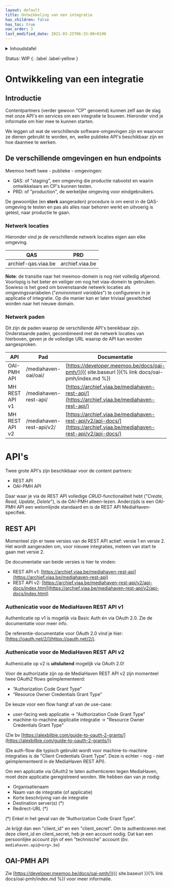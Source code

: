 ```yaml
---
layout: default
title: Ontwikkeling van een integratie
has_children: false
has_toc: true
nav_order: 3
last_modified_date: 2021-03-25T06:33:08+0100
---
```


<details markdown="block">
  <summary>
    Inhoudstafel
  </summary>
  {: .text-delta }
1. TOC
{:toc}
</details>

Status: WIP
{: .label .label-yellow }

# Ontwikkeling van een integratie

## Introductie

Contentpartners (verder gewoon "CP" genoemd) kunnen zelf aan de slag met onze
API's en services om een integratie te bouwen. Hieronder vind je informatie om
hier mee te kunnen starten.

We leggen uit wat de verschillende software-omgevingen zijn en waarvoor ze
dienen gebruikt te worden, en, welke publieke API's beschikbaar zijn en hoe
daarmee te werken.

## De verschillende omgevingen en hun endpoints

Meemoo heeft twee - publieke - omgevingen:

- QAS: of "staging", een omgeving die productie nabootst en waarin
  ontwikkelaars en CP's kunnen testen.
- PRD: of "production", de werkelijke omgeving voor eindgebruikers.

De gewoonlijke (en **sterk** aangeraden) procedure is om eerst in de
QAS-omgeving te testen en pas als alles naar behoren werkt en uitvoerig is
getest, naar productie te gaan.

### Netwerk locaties

Hieronder vind je de verschillende netwerk locaties eigen aan elke omgeving.

| QAS                 | PRD             |
|---------------------|-----------------|
| archief-qas.viaa.be | archief.viaa.be |

**Note**: de transitie naar het meemoo-domein is nog niet volledig afgerond.
Voorlopig is het beter en veiliger om nog het viaa-domein te gebruiken. Sowieso
is het goed om bovenstaande netwerk locaties als omgevingsvariabelen
("_environment variables_") te configureren in je applicatie of integratie. Op
die manier kan er later triviaal geswitched worden naar het nieuwe domain.

### Netwerk paden

Dit zijn de paden waarop de verschillende API's bereikbaar zijn. Onderstaande
paden, gecombineerd met de netwerk locaties van hierboven, geven je de
volledige URL waarop de API kan worden aangesproken.

| API            | Pad                      | Documentatie                                                                                                         |
|----------------|--------------------------|----------------------------------------------------------------------------------------------------------------------|
| OAI-PMH API    | /mediahaven-oai/oai/     | [https://developer.meemoo.be/docs/oai-pmh/]({{ site.baseurl }}{% link docs/oai-pmh/index.md %})                      |
| MH REST API v1 | /mediahaven-rest-api/    | [https://archief.viaa.be/mediahaven-rest-api/](https://archief.viaa.be/mediahaven-rest-api/)                         |
| MH REST API v2 | /mediahaven-rest-api/v2/ | [https://archief.viaa.be/mediahaven-rest-api/v2/api-docs/](https://archief.viaa.be/mediahaven-rest-api/v2/api-docs/) |

# API's

Twee grote API's zijn beschikbaar voor de content partners:

- REST API
- OAI-PMH API

Daar waar je via de REST API volledige _CRUD_-functionaliteit hebt ("_Create,
Read, Update, Delete_"), is de OAI-PMH alleen-lezen. Anderzijds is een OAI-PMH
API een welomlijnde standaard en is de REST API MediaHaven-specifiek.

## REST API

Momenteel zijn er twee versies van de REST API actief: versie 1 en versie 2.
Het wordt aangeraden om, voor nieuwe integraties, meteen van start te gaan met
versie 2.

De documentatie van beide versies is hier te vinden:

- REST API v1:
  [https://archief.viaa.be/mediahaven-rest-api](https://archief.viaa.be/mediahaven-rest-api)
- REST API v2:
  [https://archief.viaa.be/mediahaven-rest-api/v2/api-docs/index.html](https://archief.viaa.be/mediahaven-rest-api/v2/api-docs/index.html)

### Authenicatie voor de MediaHaven REST API v1

Authenticatie op v1 is mogelijk via Basic Auth én via OAuth 2.0. Zie de
documentatie voor meer info.

De referentie-documentatie voor OAuth 2.0 vind je hier:
[https://oauth.net/2/](https://oauth.net/2/).

### Authenicatie voor de MediaHaven REST API v2

Authenicatie op v2 is **uitsluitend** mogelijk via OAuth 2.0!

Voor de authorizatie zijn op de MediaHaven REST API v2 zijn momenteel twee
OAuth2 flows geïmplementeerd:

- “Authorization Code Grant Type”
- “Resource Owner Credentials Grant Type”

De keuze voor een flow hangt af van de use-case:

- user-facing web applicatie → "Authorization Code Grant Type"
- machine-to-machine applicatie integratie → "Resource Owner Credentials Grant
  Type"

(Zie bv [https://alexbilbie.com/guide-to-oauth-2-grants/](https://alexbilbie.com/guide-to-oauth-2-grants/))

(De auth-flow die typisch gebruikt wordt voor machine-to-machine integraties is
de "Client Credentials Grant Type". Deze is echter - nog - niet geïmplementeerd
in de MediaHaven REST API).

Om een applicatie via OAuth2 te laten authenticeren tegen MediaHaven, moet deze
applicatie geregistreerd worden. We hebben dan van je nodig:

- Organisatienaam
- Naam van de integratie (of applicatie)
- Korte beschrijving van de integratie
- Destination server(s) (*)
- Redirect-URL (*)

(*) Enkel in het geval van de “Authorization Code Grant Type”.

Je krijgt dan een "client_id" en een "client_secret". Om te authenticeren met
deze client_id en client_secret, heb je een account nodig. Dat kan een
persoonlijke account zijn of een "technische" account (bv. `mediahaven.api@<org>.be`)

## OAI-PMH API

Zie [https://developer.meemoo.be/docs/oai-pmh/]({{ site.baseurl }}{% link docs/oai-pmh/index.md %}) voor meer informatie.
